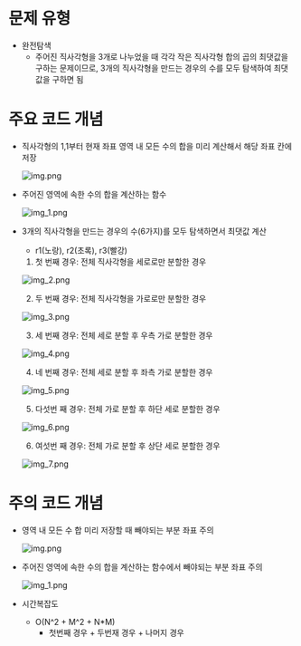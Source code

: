 # 문제 유형
- 완전탐색
  - 주어진 직사각형을 3개로 나누었을 때 각각 작은 직사각형 합의 곱의 최댓값을 구하는 문제이므로, 3개의 직사각형을 만드는 경우의 수를 모두 탐색하여 최댓값을 구하면 됨

# 주요 코드 개념
- 직사각형의 1,1부터 현재 좌표 영역 내 모든 수의 합을 미리 계산해서 해당 좌표 칸에 저장

    ![img.png](../이미지/직사각형으로나누기_1.png)

- 주어진 영역에 속한 수의 합을 계산하는 함수
    
    ![img_1.png](../이미지/직사각형으로나누기_2.png)

- 3개의 직사각형을 만드는 경우의 수(6가지)를 모두 탐색하면서 최댓값 계산
  - r1(노랑), r2(초록), r3(빨강)
  
  1. 첫 번째 경우: 전체 직사각형을 세로로만 분할한 경우
    
    ![img_2.png](../이미지/직사각형으로나누기_3.png)
    
  2. 두 번째 경우: 전체 직사각형을 가로로만 분할한 경우
  
    ![img_3.png](../이미지/직사각형으로나누기_4.png)

  3. 세 번째 경우: 전체 세로 분할 후 우측 가로 분할한 경우

    ![img_4.png](../이미지/직사각형으로나누기_5.png)

  4. 네 번째 경우: 전체 세로 분할 후 좌측 가로 분할한 경우

    ![img_5.png](../이미지/직사각형으로나누기_6.png)

  5. 다섯번 째 경우: 전체 가로 분할 후 하단 세로 분할한 경우

    ![img_6.png](../이미지/직사각형으로나누기_7.png)

  6. 여섯번 째 경우: 전체 가로 분할 후 상단 세로 분할한 경우

    ![img_7.png](../이미지/직사각형으로나누기_8.png)

# 주의 코드 개념
  - 영역 내 모든 수 합 미리 저장할 때 빼야되는 부분 좌표 주의
    
    ![img.png](../이미지/직사각형으로나누기_9.png)

  - 주어진 영역에 속한 수의 합을 계산하는 함수에서 빼야되는 부분 좌표 주의

    ![img_1.png](../이미지/직사각형으로나누기_10.png)

  
- 시간복잡도
  - O(N^2 + M^2 + N*M)
    - 첫번째 경우 + 두번재 경우 + 나머지 경우